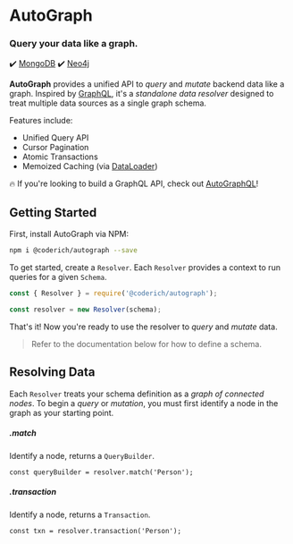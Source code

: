 # AutoGraph
### Query your data like a graph.
:heavy_check_mark: [MongoDB](https://www.mongodb.com/)
:heavy_check_mark: [Neo4j](https://https://neo4j.com/)

**AutoGraph** provides a unified API to *query* and *mutate* backend data like a graph. Inspired by [GraphQL](https://graphql.org/), it's a *standalone data resolver* designed to treat multiple data sources as a single graph schema.

Features include:

- Unified Query API
- Cursor Pagination
- Atomic Transactions
- Memoized Caching (via [DataLoader](https://www.npmjs.com/package/dataloader))

:fire: If you're looking to build a GraphQL API, check out [AutoGraphQL](https://www.npmjs.com/package/@coderich/autographql)!

## Getting Started
First, install AutoGraph via NPM:

```sh
npm i @coderich/autograph --save
```

To get started, create a `Resolver`. Each `Resolver` provides a context to run queries for a given `Schema`.

```js
const { Resolver } = require('@coderich/autograph');

const resolver = new Resolver(schema);
```

That's it! Now you're ready to use the resolver to *query* and *mutate* data.

> Refer to the documentation below for how to define a schema.

## Resolving Data
Each `Resolver` treats your schema definition as a *graph of connected nodes*. To begin a *query* or *mutation*, you must first identify a node in the graph as your starting point.

##### .match
Identify a node, returns a `QueryBuilder`.
```
const queryBuilder = resolver.match('Person');
```
##### .transaction
Identify a node, returns a `Transaction`.
```
const txn = resolver.transaction('Person');
```
